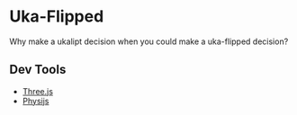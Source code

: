 # Uka-Flipped

Why make a ukalipt decision when you could make a uka-flipped decision?

## Dev Tools

* [Three.js](https://github.com/mrdoob/three.js/)
* [Physijs](http://chandlerprall.github.io/Physijs/)
